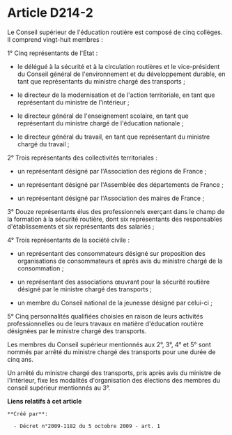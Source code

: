 # Article D214-2

Le Conseil supérieur de l'éducation routière est composé de cinq collèges. Il comprend vingt-huit membres : 

1° Cinq représentants de l'Etat : 

- le délégué à la sécurité et à la circulation routières et le vice-président du Conseil général de l'environnement et du
développement durable, en tant que représentants du ministre chargé des transports ; 

- le directeur de la modernisation et de l'action territoriale, en tant que représentant du ministre de l'intérieur ; 

- le directeur général de l'enseignement scolaire, en tant que représentant du ministre chargé de l'éducation nationale ; 

- le directeur général du travail, en tant que représentant du ministre chargé du travail ; 

2° Trois représentants des collectivités territoriales : 

- un représentant désigné par l'Association des régions de France ; 

- un représentant désigné par l'Assemblée des départements de France ; 

- un représentant désigné par l'Association des maires de France ; 

3° Douze représentants élus des professionnels exerçant dans le champ de la formation à la sécurité routière, dont six
représentants des responsables d'établissements et six représentants des salariés ; 

4° Trois représentants de la société civile : 

- un représentant des consommateurs désigné sur proposition des organisations de consommateurs et après avis du ministre
chargé de la consommation ; 

- un représentant des associations œuvrant pour la sécurité routière désigné par le ministre chargé des transports ; 

- un membre du Conseil national de la jeunesse désigné par celui-ci ; 

5° Cinq personnalités qualifiées choisies en raison de leurs activités professionnelles ou de leurs travaux en matière
d'éducation routière désignées par le ministre chargé des transports. 

Les membres du Conseil supérieur mentionnés aux 2°, 3°, 4° et 5° sont nommés par arrêté du ministre chargé des transports
pour une durée de cinq ans. 

Un arrêté du ministre chargé des transports, pris après avis du ministre de l'intérieur, fixe les modalités d'organisation
des élections des membres du conseil supérieur mentionnés au 3°.

**Liens relatifs à cet article**

	**Créé par**:

	  - Décret n°2009-1182 du 5 octobre 2009 - art. 1
